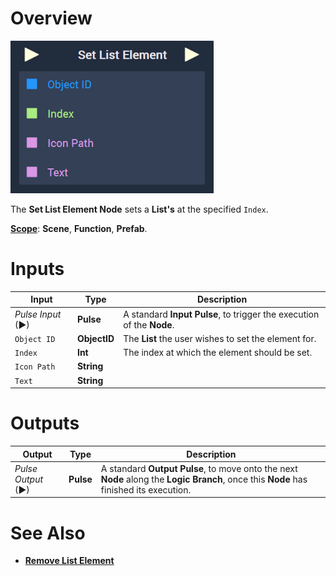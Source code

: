 # Overview

![The Set List Element Node.](../../../.gitbook/assets/setlistelement.png)

The **Set List Element Node** sets a **List's** at the specified `Index`.

[**Scope**](../../overview.md#scopes): **Scene**, **Function**, **Prefab**.


# Inputs

|Input|Type|Description|
|---|---|---|
|*Pulse Input* (►)|**Pulse**|A standard **Input Pulse**, to trigger the execution of the **Node**.|
|`Object ID`|**ObjectID**|The **List** the user wishes to set the element for.|
|`Index`|**Int**|The index at which the element should be set.|
|`Icon Path`|**String**||
|`Text`|**String**||

# Outputs

|Output|Type|Description|
|---|---|---|
|*Pulse Output* (►)|**Pulse**|A standard **Output Pulse**, to move onto the next **Node** along the **Logic Branch**, once this **Node** has finished its execution.|

# See Also

* [**Remove List Element**](removelistelement.md)

